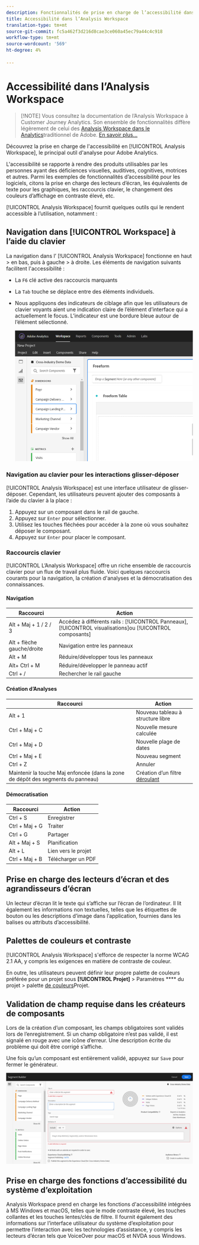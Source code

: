 ```yaml
---
description: Fonctionnalités de prise en charge de l’accessibilité dans l’Analysis Workspace
title: Accessibilité dans l’Analysis Workspace
translation-type: tm+mt
source-git-commit: fc5a462f3d216d8cae3ce060a45ec79a44c4c918
workflow-type: tm+mt
source-wordcount: '569'
ht-degree: 4%

---
```



# Accessibilité dans l’Analysis Workspace

>[!NOTE] Vous consultez la documentation de l’Analysis Workspace à Customer Journey Analytics. Son ensemble de fonctionnalités diffère légèrement de celui des [Analysis Workspace dans le Analytics](https://docs.adobe.com/content/help/fr-FR/analytics/analyze/analysis-workspace/home.html)traditionnel de Adobe. [En savoir plus...](/help/getting-started/cja-aa.md)

Découvrez la prise en charge de l&#39;accessibilité en [!UICONTROL Analysis Workspace], le principal outil d&#39;analyse pour Adobe Analytics.

L&#39;accessibilité se rapporte à rendre des produits utilisables par les personnes ayant des déficiences visuelles, auditives, cognitives, motrices et autres. Parmi les exemples de fonctionnalités d’accessibilité pour les logiciels, citons la prise en charge des lecteurs d’écran, les équivalents de texte pour les graphiques, les raccourcis clavier, le changement des couleurs d’affichage en contraste élevé, etc.

[!UICONTROL Analysis Workspace] fournit quelques outils qui le rendent accessible à l’utilisation, notamment :

## Navigation dans [!UICONTROL Workspace] à l’aide du clavier

La navigation dans l’ [!UICONTROL Analysis Workspace] fonctionne en haut > en bas, puis à gauche > à droite. Les éléments de navigation suivants facilitent l&#39;accessibilité :

* La `F6` clé active des raccourcis marquants
* La `Tab` touche se déplace entre des éléments individuels.
* Nous appliquons des indicateurs de ciblage afin que les utilisateurs de clavier voyants aient une indication claire de l’élément d’interface qui a actuellement le focus. L’indicateur est une bordure bleue autour de l’élément sélectionné.

   ![Indicateur de focus](assets/focus-indicator.png)

### Navigation au clavier pour les interactions glisser-déposer

[!UICONTROL Analysis Workspace] est une interface utilisateur de glisser-déposer. Cependant, les utilisateurs peuvent ajouter des composants à l’aide du clavier à la place :

1. Appuyez sur un composant dans le rail de gauche.
1. Appuyez sur `Enter` pour sélectionner.
1. Utilisez les touches fléchées pour accéder à la zone où vous souhaitez déposer le composant.
1. Appuyez sur `Enter` pour placer le composant.

### Raccourcis clavier

[!UICONTROL L’Analysis Workspace] offre un riche ensemble de raccourcis [](/help/analysis-workspace/build-workspace-project/fa-shortcut-keys.md) clavier pour un flux de travail plus fluide. Voici quelques raccourcis courants pour la navigation, la création d&#39;analyses et la démocratisation des connaissances.

#### Navigation

| Raccourci | Action |
|---|---|
| Alt + Maj + 1 / 2 / 3 | Accédez à différents rails : [!UICONTROL Panneaux], [!UICONTROL visualisations]ou [!UICONTROL composants] |
| Alt + flèche gauche/droite | Navigation entre les panneaux |
| Alt + M | Réduire/développer tous les panneaux |
| Alt+ Ctrl + M | Réduire/développer le panneau actif |
| Ctrl + / | Rechercher le rail gauche |

#### Création d’Analyses

| Raccourci | Action |
|---|---|
| Alt + 1 | Nouveau tableau à structure libre |
| Ctrl + Maj + C | Nouvelle mesure calculée |
| Ctrl + Maj + D | Nouvelle plage de dates |
| Ctrl + Maj + E | Nouveau segment |
| Ctrl + Z | Annuler |
| Maintenir la touche Maj enfoncée (dans la zone de dépôt des segments du panneau) | Création d’un filtre [déroulant](https://docs.adobe.com/content/help/en/analytics-learn/tutorials/analysis-workspace/using-panels/using-drop-down-filters.html) |

#### Démocratisation

| Raccourci | Action |
|---|---|
| Ctrl + S | Enregistrer |
| Ctrl + Maj + G | Traiter |
| Ctrl + G | Partager |
| Alt + Maj + S | Planification |
| Alt + L | Lien vers le projet |
| Ctrl + Maj + B | Télécharger un PDF |

## Prise en charge des lecteurs d’écran et des agrandisseurs d’écran

Un lecteur d’écran lit le texte qui s’affiche sur l’écran de l’ordinateur. Il lit également les informations non textuelles, telles que les étiquettes de bouton ou les descriptions d’image dans l’application, fournies dans les balises ou attributs d’accessibilité.

## Palettes de couleurs et contraste

[!UICONTROL Analysis Workspace] s&#39;efforce de respecter la norme WCAG 2.1 AA, y compris les exigences en matière de contraste de couleur.

En outre, les utilisateurs peuvent définir leur propre palette de couleurs préférée pour un projet sous **[!UICONTROL Projet]** > Paramètres **** du projet > palette [de couleurs](/help/analysis-workspace/build-workspace-project/color-palettes.md)Projet.

## Validation de champ requise dans les créateurs de composants

Lors de la création d’un composant, les champs obligatoires sont validés lors de l’enregistrement. Si un champ obligatoire n’est pas validé, il est signalé en rouge avec une icône d’erreur. Une description écrite du problème qui doit être corrigé s’affiche.

Une fois qu’un composant est entièrement validé, appuyez sur `Save` pour fermer le générateur.

![Validation d’erreur](assets/error-validation.png)

## Prise en charge des fonctions d’accessibilité du système d’exploitation

Analysis Workspace prend en charge les fonctions d&#39;accessibilité intégrées à MS Windows et macOS, telles que le mode contraste élevé, les touches collantes et les touches lentes/clés de filtre. Il fournit également des informations sur l’interface utilisateur du système d’exploitation pour permettre l’interaction avec les technologies d’assistance, y compris les lecteurs d’écran tels que VoiceOver pour macOS et NVDA sous Windows.